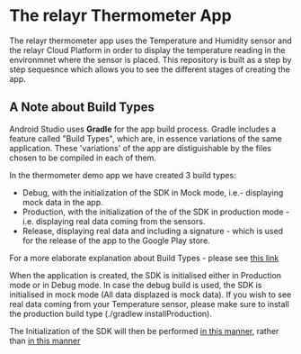 # The relayr Thermometer App

The relayr thermometer app uses the Temperature and Humidity sensor and the relayr Cloud Platform in order to display the temperature reading in the environmnet where the sensor is placed. This repository is built as a step by step sequesnce which allows you to see the different stages of creating the app.

## A Note about Build Types

Android Studio uses **Gradle** for the app build process. 
Gradle includes a feature called "Build Types", which are, in essence variations of the same application.
These 'variations' of the app are distiguishable by the files chosen to be compiled in each of them.

In the thermometer demo app we have created 3 build types:
- Debug, with the initialization of the SDK in Mock mode, i.e.- displaying mock data in the app. 
- Production, with the initialization of the of the SDK in production mode - i.e. displaying real data coming from the sensors. 
- Release, displaying real data and including a signature - which is used for the release of the app to the Google Play store.

For a more elaborate explanation about Build Types - please see [this link](http://tools.android.com/tech-docs/new-build-system/user-guide#TOC-Build-Types)

When the application is created, the SDK is initialised either in Production mode or in Debug mode. In case the debug build is used, the SDK is initialised in mock mode (All data displazed is mock data). If you wish to see real data coming from your Temperature sensor, please make sure to install the production build type (./gradlew installProduction).

The Initialization of the SDK will then be performed [in this manner](https://github.com/relayr/android-demo-apps/blob/master/thermometer/src/release/java/io/relayr/demo/thermometer/RelayrSdkInitializer.java), rather than [in this manner](https://github.com/relayr/android-demo-apps/blob/master/thermometer/src/debug/java/io/relayr/demo/thermometer/RelayrSdkInitializer.java)
